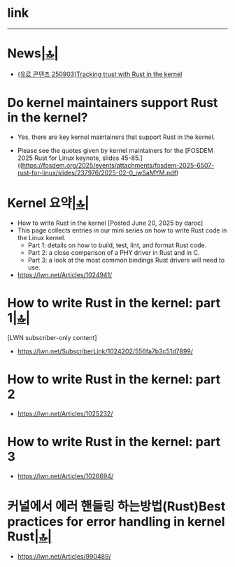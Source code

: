 # link


<hr />

# News[|🔝|](#link)
- [(유료 콘텐츠 250903)Tracking trust with Rust in the kernel](https://lwn.net/SubscriberLink/1034603/5dcfecdd5e3af0c2/)


# Do kernel maintainers support Rust in the kernel?

- Yes, there are key kernel maintainers that support Rust in the kernel.

- Please see the quotes given by kernel maintainers for the [FOSDEM 2025 Rust for Linux keynote, slides 45-85.]((https://fosdem.org/2025/events/attachments/fosdem-2025-6507-rust-for-linux/slides/237976/2025-02-0_iwSaMYM.pdf)

# Kernel 요약[|🔝|](#link)
- How to write Rust in the kernel [Posted June 20, 2025 by daroc]
- This page collects entries in our mini series on how to write Rust code in the Linux kernel.
  - Part 1: details on how to build, test, lint, and format Rust code.
  - Part 2: a close comparison of a PHY driver in Rust and in C.
  - Part 3: a look at the most common bindings Rust drivers will need to use.
- https://lwn.net/Articles/1024941/

# How to write Rust in the kernel: part 1[|🔝|](#link)
[LWN subscriber-only content]
- https://lwn.net/SubscriberLink/1024202/556fa7b3c51d7899/

# How to write Rust in the kernel: part 2
- https://lwn.net/Articles/1025232/

# How to write Rust in the kernel: part 3
- https://lwn.net/Articles/1026694/

# 커널에서 에러 핸들링 하는방법(Rust)Best practices for error handling in kernel Rust[|🔝|](#link)
- https://lwn.net/Articles/990489/

